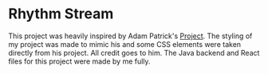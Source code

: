 # Rhythm Stream

This project was heavily inspired by Adam Patrick's [Project](https://github.com/adamPatrick12/study-beats-fm). The styling of my project was made to mimic his and some CSS elements were taken directly from his project. All credit goes to him. The Java backend and React files for this project were made by me fully.
